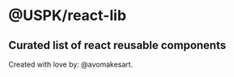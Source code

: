 # @USPK/react-lib

## Curated list of react reusable components

Created with love by: @avomakesart.
